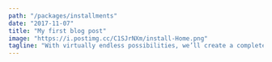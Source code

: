 ```yaml
---
path: "/packages/installments"
date: "2017-11-07"
title: "My first blog post"
image: "https://i.postimg.cc/C1SJrNXm/install-Home.png"
tagline: "With virtually endless possibilities, we’ll create a completely custom experience centered around your brand. We guarantee a good time, every time."
---
```

